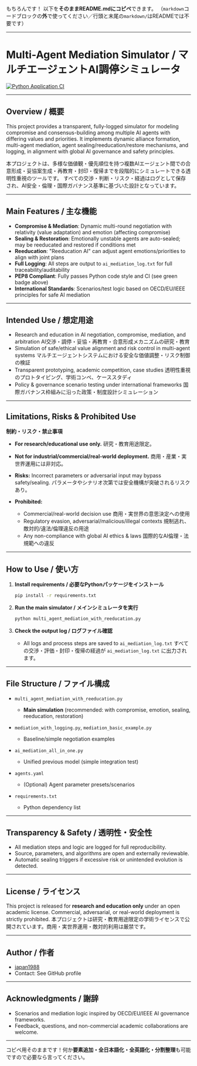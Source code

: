 もちろんです！
以下を**そのままREADME.mdにコピペ**できます。
（`markdown`コードブロックの**外**で使ってください／行頭と末尾の`markdown/`はREADMEでは不要です）

---

# Multi-Agent Mediation Simulator / マルチエージェントAI調停シミュレータ

[![Python Application CI](https://github.com/japan1988/multi-agent-mediation/actions/workflows/python-app.yml/badge.svg)](https://github.com/japan1988/multi-agent-mediation/actions/workflows/python-app.yml)

---

## Overview / 概要

This project provides a transparent, fully-logged simulator for modeling compromise and consensus-building among multiple AI agents with differing values and priorities.
It implements dynamic alliance formation, multi-agent mediation, agent sealing/reeducation/restore mechanisms, and logging, in alignment with global AI governance and safety principles.

本プロジェクトは、多様な価値観・優先順位を持つ複数AIエージェント間での合意形成・妥協案生成・再教育・封印・復帰までを段階的にシミュレートできる透明性重視のツールです。
すべての交渉・判断・リスク・経過はログとして保存され、AI安全・倫理・国際ガバナンス基準に基づいた設計となっています。

---

## Main Features / 主な機能

* **Compromise & Mediation**: Dynamic multi-round negotiation with relativity (value adaptation) and emotion (affecting compromise)
* **Sealing & Restoration**: Emotionally unstable agents are auto-sealed; may be reeducated and restored if conditions met
* **Reeducation**: "Reeducation AI" can adjust agent emotions/priorities to align with joint plans
* **Full Logging**: All steps are output to `ai_mediation_log.txt` for full traceability/auditability
* **PEP8 Compliant**: Fully passes Python code style and CI (see green badge above)
* **International Standards**: Scenarios/test logic based on OECD/EU/IEEE principles for safe AI mediation

---

## Intended Use / 想定用途

* Research and education in AI negotiation, compromise, mediation, and arbitration
  AI交渉・調停・妥協・再教育・合意形成メカニズムの研究・教育
* Simulation of safe/ethical value alignment and risk control in multi-agent systems
  マルチエージェントシステムにおける安全な価値調整・リスク制御の検証
* Transparent prototyping, academic competition, case studies
  透明性重視のプロトタイピング、学術コンペ、ケーススタディ
* Policy & governance scenario testing under international frameworks
  国際ガバナンス枠組みに沿った政策・制度設計シミュレーション

---

## Limitations, Risks & Prohibited Use

**制約・リスク・禁止事項**

* **For research/educational use only.**
  研究・教育用途限定。
* **Not for industrial/commercial/real-world deployment.**
  商用・産業・実世界運用には非対応。
* **Risks:** Incorrect parameters or adversarial input may bypass safety/sealing.
  パラメータやシナリオ次第では安全機構が突破されるリスクあり。
* **Prohibited:**

  * Commercial/real-world decision use
    商用・実世界の意思決定への使用
  * Regulatory evasion, adversarial/malicious/illegal contexts
    規制逃れ、敵対的/違法/倫理違反の用途
  * Any non-compliance with global AI ethics & laws
    国際的なAI倫理・法規範への違反

---

## How to Use / 使い方

1. **Install requirements / 必要なPythonパッケージをインストール**

   ```bash
   pip install -r requirements.txt
   ```

2. **Run the main simulator / メインシミュレータを実行**

   ```bash
   python multi_agent_mediation_with_reeducation.py
   ```

3. **Check the output log / ログファイル確認**

   * All logs and process steps are saved to `ai_mediation_log.txt`
     すべての交渉・評価・封印・復帰の経過が `ai_mediation_log.txt` に出力されます。

---

## File Structure / ファイル構成

* `multi_agent_mediation_with_reeducation.py`

  * **Main simulation** (recommended: with compromise, emotion, sealing, reeducation, restoration)
* `mediation_with_logging.py`, `mediation_basic_example.py`

  * Baseline/simple negotiation examples
* `ai_mediation_all_in_one.py`

  * Unified previous model (simple integration test)
* `agents.yaml`

  * (Optional) Agent parameter presets/scenarios
* `requirements.txt`

  * Python dependency list

---

## Transparency & Safety / 透明性・安全性

* All mediation steps and logic are logged for full reproducibility.
* Source, parameters, and algorithms are open and externally reviewable.
* Automatic sealing triggers if excessive risk or unintended evolution is detected.

---

## License / ライセンス

This project is released for **research and education only** under an open academic license.
Commercial, adversarial, or real-world deployment is strictly prohibited.
本プロジェクトは研究・教育用途限定の学術ライセンスで公開されています。商用・実世界運用・敵対的利用は厳禁です。

---

## Author / 作者

* [japan1988](https://github.com/japan1988)
* Contact: See GitHub profile

---

## Acknowledgments / 謝辞

* Scenarios and mediation logic inspired by OECD/EU/IEEE AI governance frameworks.
* Feedback, questions, and non-commercial academic collaborations are welcome.

---

コピペ用そのままです！何か**要素追加・全日本語化・全英語化・分割整理**も可能ですので必要なら言ってください。
